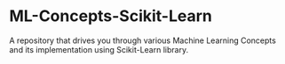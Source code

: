 # ML-Concepts-Scikit-Learn
A repository that drives you through various Machine Learning Concepts and its implementation using Scikit-Learn library.
